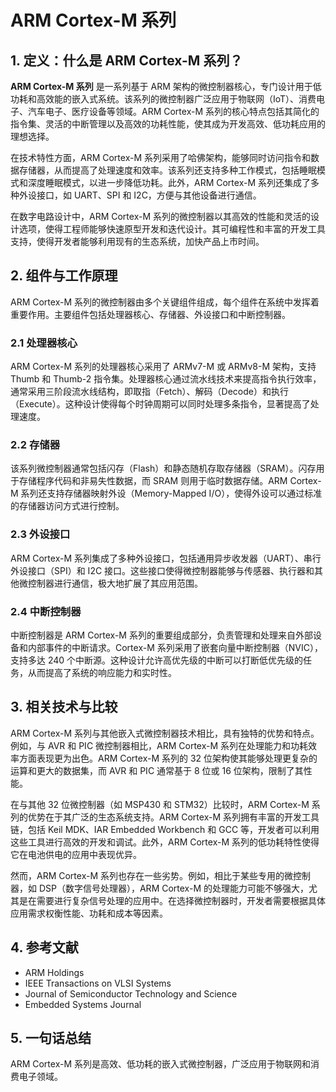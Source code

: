 # ARM Cortex-M 系列

## 1. 定义：什么是 **ARM Cortex-M 系列**？
**ARM Cortex-M 系列** 是一系列基于 ARM 架构的微控制器核心，专门设计用于低功耗和高效能的嵌入式系统。该系列的微控制器广泛应用于物联网（IoT）、消费电子、汽车电子、医疗设备等领域。ARM Cortex-M 系列的核心特点包括其简化的指令集、灵活的中断管理以及高效的功耗性能，使其成为开发高效、低功耗应用的理想选择。

在技术特性方面，ARM Cortex-M 系列采用了哈佛架构，能够同时访问指令和数据存储器，从而提高了处理速度和效率。该系列还支持多种工作模式，包括睡眠模式和深度睡眠模式，以进一步降低功耗。此外，ARM Cortex-M 系列还集成了多种外设接口，如 UART、SPI 和 I2C，方便与其他设备进行通信。

在数字电路设计中，ARM Cortex-M 系列的微控制器以其高效的性能和灵活的设计选项，使得工程师能够快速原型开发和迭代设计。其可编程性和丰富的开发工具支持，使得开发者能够利用现有的生态系统，加快产品上市时间。

## 2. 组件与工作原理
ARM Cortex-M 系列的微控制器由多个关键组件组成，每个组件在系统中发挥着重要作用。主要组件包括处理器核心、存储器、外设接口和中断控制器。

### 2.1 处理器核心
ARM Cortex-M 系列的处理器核心采用了 ARMv7-M 或 ARMv8-M 架构，支持 Thumb 和 Thumb-2 指令集。处理器核心通过流水线技术来提高指令执行效率，通常采用三阶段流水线结构，即取指（Fetch）、解码（Decode）和执行（Execute）。这种设计使得每个时钟周期可以同时处理多条指令，显著提高了处理速度。

### 2.2 存储器
该系列微控制器通常包括闪存（Flash）和静态随机存取存储器（SRAM）。闪存用于存储程序代码和非易失性数据，而 SRAM 则用于临时数据存储。ARM Cortex-M 系列还支持存储器映射外设（Memory-Mapped I/O），使得外设可以通过标准的存储器访问方式进行控制。

### 2.3 外设接口
ARM Cortex-M 系列集成了多种外设接口，包括通用异步收发器（UART）、串行外设接口（SPI）和 I2C 接口。这些接口使得微控制器能够与传感器、执行器和其他微控制器进行通信，极大地扩展了其应用范围。

### 2.4 中断控制器
中断控制器是 ARM Cortex-M 系列的重要组成部分，负责管理和处理来自外部设备和内部事件的中断请求。Cortex-M 系列采用了嵌套向量中断控制器（NVIC），支持多达 240 个中断源。这种设计允许高优先级的中断可以打断低优先级的任务，从而提高了系统的响应能力和实时性。

## 3. 相关技术与比较
ARM Cortex-M 系列与其他嵌入式微控制器技术相比，具有独特的优势和特点。例如，与 AVR 和 PIC 微控制器相比，ARM Cortex-M 系列在处理能力和功耗效率方面表现更为出色。ARM Cortex-M 系列的 32 位架构使其能够处理更复杂的运算和更大的数据集，而 AVR 和 PIC 通常基于 8 位或 16 位架构，限制了其性能。

在与其他 32 位微控制器（如 MSP430 和 STM32）比较时，ARM Cortex-M 系列的优势在于其广泛的生态系统支持。ARM Cortex-M 系列拥有丰富的开发工具链，包括 Keil MDK、IAR Embedded Workbench 和 GCC 等，开发者可以利用这些工具进行高效的开发和调试。此外，ARM Cortex-M 系列的低功耗特性使得它在电池供电的应用中表现优异。

然而，ARM Cortex-M 系列也存在一些劣势。例如，相比于某些专用的微控制器，如 DSP（数字信号处理器），ARM Cortex-M 的处理能力可能不够强大，尤其是在需要进行复杂信号处理的应用中。在选择微控制器时，开发者需要根据具体应用需求权衡性能、功耗和成本等因素。

## 4. 参考文献
- ARM Holdings
- IEEE Transactions on VLSI Systems
- Journal of Semiconductor Technology and Science
- Embedded Systems Journal

## 5. 一句话总结
ARM Cortex-M 系列是高效、低功耗的嵌入式微控制器，广泛应用于物联网和消费电子领域。